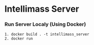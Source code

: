 # Intellimass Server

### Run Server Localy (Using Docker)

    1. docker build . -t intellimass_server
    2. docker run
    
    